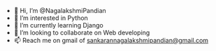 - 👋 Hi, I’m @NagalakshmiPandian
- 👀 I’m interested in Python
- 🌱 I’m currently learning Django
- 💞️ I’m looking to collaborate on Web developing
- 📫 Reach me on gmail of sankarannagalakshmipandian@gmail.com 

<!---
NagalakshmiPandian/NagalakshmiPandian is a ✨ special ✨ repository because its `README.md` (this file) appears on your GitHub profile.
You can click the Preview link to take a look at your changes.
--->
